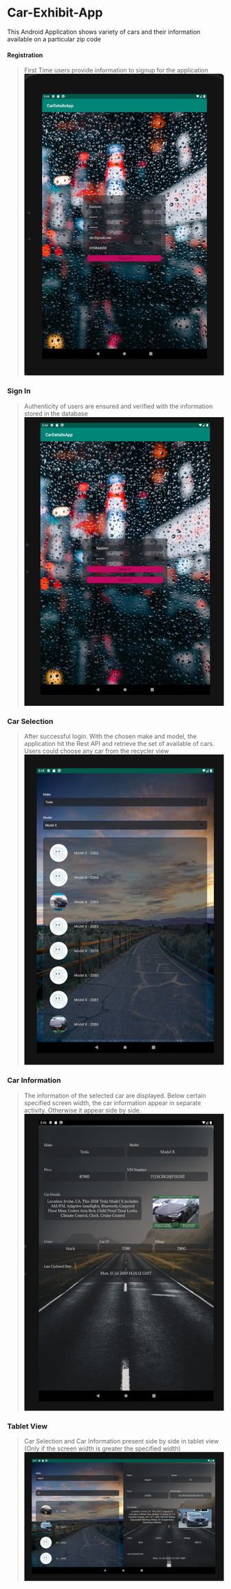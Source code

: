 # Car-Exhibit-App
This Android Application shows variety of cars and their information available on a particular zip code
#### Registration
>First Time users provide information to signup for the application
![Sign Up](app/src/main/res/drawable/registration.png)

### Sign In  
>Authenticity of users are ensured and verified with the information stored in the database
![Sign In](app/src/main/res/drawable/sign_in.png)

### Car Selection
>After successful login. With the chosen make and model, the application hit the Rest API and retrieve the set of available of cars. Users could choose any car from the recycler view 
![Car Selection](app/src/main/res/drawable/carselection.png)

### Car Information
>The information of the selected car are displayed. Below certain specified screen width, the car information appear in separate activity. Otherwise it appear side by side.
![Car Information](app/src/main/res/drawable/carinformation.png)

### Tablet View
>Car Selection and Car Information present side by side in tablet view (Only if the screen width is greater the specified width)
![Car Selection and Information in Landscape Mode](app/src/main/res/drawable/landscapeview.png)




